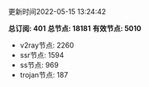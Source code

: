 更新时间2022-05-15 13:24:42

**总订阅: 401**
**总节点: 18181**
**有效节点: 5010**
- v2ray节点: 2260
- ssr节点: 1594
- ss节点: 969
- trojan节点: 187
